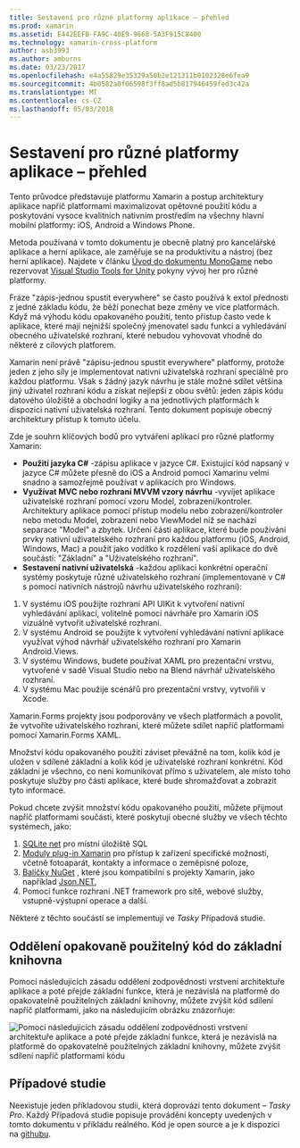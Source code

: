 ```yaml
---
title: Sestavení pro různé platformy aplikace – přehled
ms.prod: xamarin
ms.assetid: E442EEFB-FA9C-40E9-9668-5A3F915C8400
ms.technology: xamarin-cross-platform
author: asb3993
ms.author: amburns
ms.date: 03/23/2017
ms.openlocfilehash: e4a55829e35329a50b2e121311b0102328e6fea9
ms.sourcegitcommit: 4b0582a0f06598f3ff8ad5b817946459fed3c42a
ms.translationtype: MT
ms.contentlocale: cs-CZ
ms.lasthandoff: 05/03/2018
---
```

# <a name="building-cross-platform-applications-overview"></a>Sestavení pro různé platformy aplikace – přehled

Tento průvodce představuje platformu Xamarin a postup architektury aplikace napříč platformami maximalizovat opětovné použití kódu a poskytování vysoce kvalitních nativním prostředím na všechny hlavní mobilní platformy: iOS, Android a Windows Phone.

Metoda používaná v tomto dokumentu je obecně platný pro kancelářské aplikace a herní aplikace, ale zaměřuje se na produktivitu a nástroj (bez herní aplikace). Najdete v článku [Úvod do dokumentu MonoGame](~/graphics-games/monogame/introduction/index.md) nebo rezervovat [Visual Studio Tools for Unity](https://docs.microsoft.com/visualstudio/cross-platform/visual-studio-tools-for-unity) pokyny vývoj her pro různé platformy.

Fráze "zápis-jednou spustit everywhere" se často používá k extol přednosti z jedné základu kódu, že běží ponechat beze změny ve více platformách. Když má výhodu kódu opakovaného použití, tento přístup často vede k aplikace, které mají nejnižší společný jmenovatel sadu funkcí a vyhledávání obecného uživatelské rozhraní, které nebudou vyhovovat vhodně do některé z cílových platforem.

Xamarin není právě "zápisu-jednou spustit everywhere" platformy, protože jeden z jeho síly je implementovat nativní uživatelská rozhraní speciálně pro každou platformu. Však s žádný jazyk návrhu je stále možné sdílet většina jiný uživatel rozhraní kódu a získat nejlepší z obou světů: jeden zápis kódu datového úložiště a obchodní logiky a na jednotlivých platformách k dispozici nativní uživatelská rozhraní. Tento dokument popisuje obecný architektury přístup k tomuto účelu.

Zde je souhrn klíčových bodů pro vytváření aplikací pro různé platformy Xamarin:

-   **Použití jazyka C#** -zápisu aplikace v jazyce C#. Existující kód napsaný v jazyce C# můžete přesně do iOS a Android pomocí Xamarinu velmi snadno a samozřejmě používat v aplikacích pro Windows.
-   **Využívat MVC nebo rozhraní MVVM vzory návrhu** -vyvíjet aplikace uživatelské rozhraní pomocí vzoru Model, zobrazení/kontroler. Architektury aplikace pomocí přístup modelu nebo zobrazení/kontroler nebo metodu Model, zobrazení nebo ViewModel níž se nachází separace "Model" a zbytek. Určení části aplikace, které bude používání prvky nativní uživatelského rozhraní pro každou platformu (iOS, Android, Windows, Mac) a použít jako vodítko k rozdělení vaší aplikace do dvě součásti: "Základní" a "Uživatelského rozhraní".
-   **Sestavení nativní uživatelská** -každou aplikaci konkrétní operační systémy poskytuje různé uživatelského rozhraní (implementované v C# s pomocí nativních nástrojů návrhu uživatelského rozhraní):

1.  V systému iOS použijte rozhraní API UIKit k vytvoření nativní vyhledávání aplikací, volitelně pomocí návrháře pro Xamarin iOS vizuálně vytvořit uživatelské rozhraní.
1.  V systému Android se použijte k vytvoření vyhledávání nativní aplikace využívat výhod návrhář uživatelského rozhraní pro Xamarin Android.Views.
1.  V systému Windows, budete používat XAML pro prezentační vrstvu, vytvořené v sadě Visual Studio nebo na Blend návrhář uživatelského rozhraní.
1.  V systému Mac použije scénářů pro prezentační vrstvy, vytvořili v Xcode.

Xamarin.Forms projekty jsou podporovány ve všech platformách a povolit, že vytvoříte uživatelského rozhraní, které můžete sdílet napříč platformami pomocí Xamarin.Forms XAML. 

Množství kódu opakovaného použití záviset převážně na tom, kolik kód je uložen v sdílené základní a kolik kód je uživatelské rozhraní konkrétní. Kód základní je všechno, co není komunikovat přímo s uživatelem, ale místo toho poskytuje služby pro části aplikace, které bude shromažďovat a zobrazit tyto informace.

Pokud chcete zvýšit množství kódu opakovaného použití, můžete přijmout napříč platformami součásti, které poskytují obecné služby ve všech těchto systémech, jako:

1.   [SQLite net](https://www.nuget.org/packages/sqlite-net-pcl/) pro místní úložiště SQL
1.   [Moduly plug-in Xamarin](https://xamarin.com/plugins) pro přístup k zařízení specifické možnosti, včetně fotoaparát, kontakty a informace o zeměpisné poloze,
1.   [Balíčky NuGet](https://nuget.org) , které jsou kompatibilní s projekty Xamarin, jako například [Json.NET](https://www.nuget.org/packages/Newtonsoft.Json/),
1.  Pomocí funkce rozhraní .NET framework pro sítě, webové služby, vstupně-výstupní operace a další.


Některé z těchto součástí se implementují ve *Tasky* Případová studie.

 <a name="Separate_Reusable_Code_into_a_Core_Library" />


## <a name="separate-reusable-code-into-a-core-library"></a>Oddělení opakovaně použitelný kód do základní knihovna

Pomocí následujících zásadu oddělení zodpovědnosti vrstvení architektuře aplikace a poté přejde základní funkce, která je nezávislá na platformě do opakovatelně použitelných základní knihovny, můžete zvýšit kód sdílení napříč platformami, jako na následujícím obrázku znázorňuje:

 ![](overview-images/layers2.png "Pomocí následujících zásadu oddělení zodpovědnosti vrstvení architektuře aplikace a poté přejde základní funkce, která je nezávislá na platformě do opakovatelně použitelných základní knihovny, můžete zvýšit sdílení napříč platformami kódu")

 <a name="Case_Studies" />


## <a name="case-studies"></a>Případové studie

Neexistuje jeden příkladovou studii, která doprovází tento dokument – *Tasky Pro*. Každý Případová studie popisuje provádění koncepty uvedených v tomto dokumentu v příkladu reálného. Kód je open source a je k dispozici na [githubu](https://github.com/xamarin/mobile-samples/).

